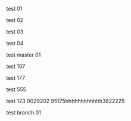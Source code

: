 test 01

test 02

test 03

test 04

test master 01

test 107

test 177

test 555

test 123 0029202
95175hhhhhhhhhhhh3822225

test branch 01

